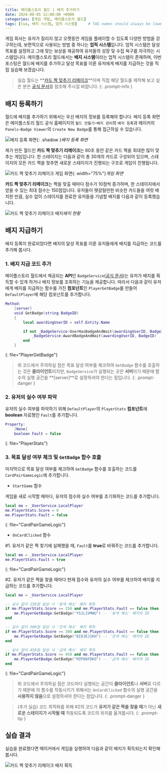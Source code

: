 ```yaml
---
title: 메이플스토리 월드 | 배지 추가하기
date: 2024-08-05 12:00:00 +0900
categories: [게임 개발, 메이플스토리 월드]
tags: [lua, 배지 시스템, 업적 시스템]     # TAG names should always be lowercase
---
```


게임 회사는 유저가 질리지 않고 오랫동안 게임을 플레이할 수 있도록 다양한 방법을 강구하는데, 보편적으로 사용되는 방법 중 하나는 **업적 시스템**입니다.
업적 시스템은 달성 목표를 설정하고 그에 맞는 보상을 제공하여 유저들의 성장 및 수집 욕구를 자극하는 시스템입니다.
메이플스토리 월드에서는 **배지 시스템**이라는 업적 시스템이 존재하며, 이번 포스팅은 월드에 배지를 추가하고 달성 목표를 이룬 유저에게 배지를 지급하는 것을 직접 실습해 보겠습니다.

> 실습 월드는 **[카드 짝 맞추기 리메이크](https://maplestoryworlds.nexon.com/ko/play/3ff4dcc62217422e94777361eeca45bb/)**이며 직접 해당 월드를 제작해 보고 싶은 분은 [공식 문서](https://maplestoryworlds-creators.nexon.com/ko/docs/?postId=550)를 참조해 주시길 바랍니다.
{: .prompt-info }

## 배지 등록하기

월드에 배지를 추가하기 위해서는 우선 배지의 정보를 등록해야 합니다.
배지 등록 화면은 메이플스토리 월드 공식 홈페이지의 `월드 만들기`-`배지 관리`의 `배지 등록`과 메이커의 `Panels`-`Badge Viewer`의 `Create New Badge`를 통해 접근하실 수 있습니다.

![배지 등록 화면](https://github.com/user-attachments/assets/623f6d29-4844-4318-a604-1c972dfea91e){: .shadow }_배지 등록 화면_

제가 만든 월드인 **카드 짝 맞추기 리메이크**는 60초 동안 같은 카드 짝을 최대한 많이 맞추는 게임입니다.
한 스테이지는 다음과 같이 총 30개의 카드로 구성되어 있으며, 스테이지의 모든 카드 짝을 맞추면 새로운 스테이지가 진행되는 구조로 게임이 진행됩니다.

![카드 짝 맞추기 리메이크 게임 화면](https://github.com/user-attachments/assets/789f1c90-c592-47eb-95b2-f4336f2f2d15){: width="75%"}_게임 화면_

**카드 짝 맞추기 리메이크**는 짝을 맞출 때마다 점수가 10점씩 증가하며, 한 스테이지에서 얻을 수 있는 최대 점수는 150점입니다.
유저들이 헷갈릴만한 비슷한 카드들을 여럿 배치한 만큼, 실수 없이 스테이지를 완료한 유저들을 기념할 배지를 다음과 같이 등록했습니다.

![카드 짝 맞추기 리메이크 배지](https://github.com/user-attachments/assets/d07704ca-2c10-416d-8049-f9783553ef54)_배지 현황_

## 배지 지급하기

배지 등록이 완료되었다면 배지의 달성 목표를 이룬 유저들에게 배지를 지급하는 코드를 추가해 봅시다.

### 1. 배지 지급 코드 추가

메이플스토리 월드에서 제공되는 **API**인 `BadgeService`([공식 문서](https://maplestoryworlds-creators.nexon.com/ko/apiReference/Services/BadgeService))는 유저가 배지를 획득할 수 있게 하거나 배지 정보를 조회하는 기능을 제공합니다.
따라서 다음과 같이 유저에게 배지를 지급하는 함수를 가진 **컴포넌트**인 `PlayerGetBadge`를 만들어 `DefaultPlayer`에 해당 컴포넌트를 추가합니다.

```lua
Method:
    [server]
    void GetBadge(string BadgeID)
    {
        local awardingUserID = self.Entity.Name

        if not _BadgeService:UserHasBadgeAndWait(awardingUserID, BadgeID) then
            _BadgeService:AwardBadgeAndWait(awardingUserID, BadgeID)
        end
    }
```
{: file="PlayerGetBadge"}

> 위 코드에서 주의하실 점은 목표 달성 여부를 체크하여 `GetBadge` 함수를 호출하는 것은 **클라이언트**이지만, `BadgeService`가 실행되는 곳은 **서버**이기 때문에 함수의 실행 공간을 **[server]**로 설정하셔야 한다는 점입니다.
{: .prompt-danger }

### 2. 유저의 실수 여부 파악

유저의 실수 여부를 파악하기 위해 `DefaultPlayer`의 `PlayerStats` **컴포넌트**에 **boolean** 자료형인 `Fault`를 추가합니다.

```lua
Property:
    [None]
    boolean Fault = false
```
{: file="PlayerStats"}

### 3. 목표 달성 여부 체크 및 `GetBadge` 함수 호출

마지막으로 목표 달성 여부를 체크하여 `GetBadge` 함수를 호출하는 코드를 `CardPairGameLogic`에 추가합니다.

- `StartGame` 함수

게임을 새로 시작할 때마다, 유저의 점수와 실수 여부를 초기화하는 코드를 추가합니다.

```lua
local me = _UserService.LocalPlayer
me.PlayerStats.Score = 0
me.PlayerStats.Fault = false
```
{: file="CardPairGameLogic"}

- `OnCardClicked` 함수

#1. 유저가 같은 짝 찾기에 실패했을 때, `Fault`를 **true**로 바꿔주는 코드를 추가합니다.

```lua
local me = _UserService.LocalPlayer
me.PlayerStats.Fault = true
```
{: file="CardPairGameLogic"}

#2. 유저가 같은 짝을 찾을 때마다 현재 점수와 유저의 실수 여부를 체크하여 배지를 지급하는 코드를 추가합니다.

```lua
local me = _UserService.LocalPlayer

-- 실수 없이 150점 달성 시 '동색 메소' 배지 획득
if me.PlayerStats.Score >= 150 and me.PlayerStats.Fault == false then
    me.PlayerGetBadge:GetBadge("YSJL1VMWU") -- '동색 메소' 배지의 ID
end

-- 실수 없이 300점 달성 시 '은색 메소' 배지 획득
if me.PlayerStats.Score >= 300 and me.PlayerStats.Fault == false then
    me.PlayerGetBadge:GetBadge("BI8JEJ1KH") -- '은색 메소' 배지의 ID
end

-- 실수 없이 450점 달성 시 '금색 메소' 배지 획득
if me.PlayerStats.Score >= 450 and me.PlayerStats.Fault == false then
    me.PlayerGetBadge:GetBadge("MZP88FDKO") -- '금색 메소' 배지의 ID
end
```
{: file="CardPairGameLogic"}

> 위 코드에서 주의하실 점은 코드마다 실행되는 공간이 **클라이언트**나 **서버**로 다르기 때문에 이 함수를 작동시키기 위해서는 `OnCardClicked` 함수의 실행 공간을 **사용하지 않음**으로 설정하셔야 한다는 점입니다.
{: .prompt-danger }

> (추가 실습) 코드 최적화를 위해 #2의 코드가 **유저가 같은 짝을 찾을 때**가 아닌 **새로운 스테이지가 시작될 때** 작동되도록 코드의 위치를 옮겨봅시다.
{: .prompt-tip }

## 실습 결과

실습을 완료했다면 메이커에서 게임을 실행하여 다음과 같이 배지가 획득되는지 확인해 봅시다.

![카드 짝 맞추기 리메이크 배지 획득](https://github.com/user-attachments/assets/c2b5184b-26aa-4655-9459-abf091ff806d)